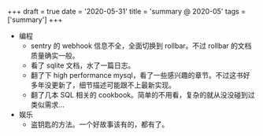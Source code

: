 +++
draft = true
date = '2020-05-31'
title = 'summary @ 2020-05'
tags = ['summary']
+++

- 编程
    - sentry 的 webhook 信息不全，全面切换到 rollbar。不过 rollbar 的文档质量确实一般。
    - 看了 sqlite 文档，水了一篇日志。
    - 翻了下 high performance mysql，看了一些感兴趣的章节。不过这书好多年没更新了，细节描述可能跟不上最新实现。
    - 翻了几本 SQL 相关的 cookbook。简单的不用看，复杂的就从没没碰到过类似需求…
- 娱乐
    - 盗钥匙的方法。一个好故事该有的，都有了。
